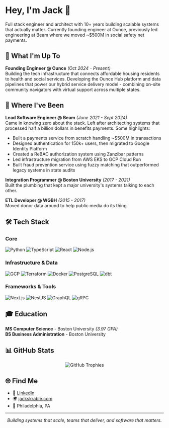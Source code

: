 # Hey, I'm Jack 👋

Full stack engineer and architect with 10+ years building scalable systems that actually matter. Currently founding engineer at Ounce, previously led engineering at Beam where we moved ~$500M in social safety net payments.

## 🚀 What I'm Up To

**Founding Engineer @ Ounce** *(Oct 2024 - Present)*  
Building the tech infrastructure that connects affordable housing residents to health and social services. Developing the Ounce Hub platform and data pipelines that power our hybrid service delivery model - combining on-site community navigators with virtual support across multiple states.

## 💼 Where I've Been

**Lead Software Engineer @ Beam** *(June 2021 - Sept 2024)*  
Came in knowing zero about the stack. Left after architecting systems that processed half a billion dollars in benefits payments. Some highlights:
- Built a payments service from scratch handling ~$500M in transactions
- Designed authentication for 150k+ users, then migrated to Google Identity Platform
- Created a ReBAC authorization system using Zanzibar patterns
- Led infrastructure migration from AWS EKS to GCP Cloud Run
- Built fraud prevention service using fuzzy matching that outperformed legacy systems in state audits

**Integration Programmer @ Boston University** *(2017 - 2021)*  
Built the plumbing that kept a major university's systems talking to each other.

**ETL Developer @ WGBH** *(2015 - 2017)*  
Moved donor data around to help public media do its thing.

## 🛠️ Tech Stack

### Core
![Python](https://img.shields.io/badge/Python-3776AB?style=for-the-badge&logo=python&logoColor=white)
![TypeScript](https://img.shields.io/badge/TypeScript-007ACC?style=for-the-badge&logo=typescript&logoColor=white)
![React](https://img.shields.io/badge/React-20232A?style=for-the-badge&logo=react&logoColor=61DAFB)
![Node.js](https://img.shields.io/badge/Node.js-43853D?style=for-the-badge&logo=node.js&logoColor=white)

### Infrastructure & Data
![GCP](https://img.shields.io/badge/Google_Cloud-4285F4?style=for-the-badge&logo=google-cloud&logoColor=white)
![Terraform](https://img.shields.io/badge/Terraform-623CE4?style=for-the-badge&logo=terraform&logoColor=white)
![Docker](https://img.shields.io/badge/Docker-2496ED?style=for-the-badge&logo=docker&logoColor=white)
![PostgreSQL](https://img.shields.io/badge/PostgreSQL-316192?style=for-the-badge&logo=postgresql&logoColor=white)
![dbt](https://img.shields.io/badge/dbt-FF6E4A?style=for-the-badge&logo=dbt&logoColor=white)

### Frameworks & Tools
![Next.js](https://img.shields.io/badge/Next.js-000000?style=for-the-badge&logo=next.js&logoColor=white)
![NestJS](https://img.shields.io/badge/NestJS-E0234E?style=for-the-badge&logo=nestjs&logoColor=white)
![GraphQL](https://img.shields.io/badge/GraphQL-E10098?style=for-the-badge&logo=graphql&logoColor=white)
![gRPC](https://img.shields.io/badge/gRPC-4285F4?style=for-the-badge&logo=google&logoColor=white)

## 🎓 Education

**MS Computer Science** - Boston University *(3.97 GPA)*  
**BS Business Administration** - Boston University

## 📊 GitHub Stats

<p align="center">
  <img src="https://github-profile-trophy.vercel.app/?username=jskrable&theme=onedark&row=1&column=6" alt="GitHub Trophies" />
</p>


## 🌐 Find Me

- 💼 [LinkedIn](https://www.linkedin.com/in/jskrable)
- 🌍 [jackskrable.com](http://jackskrable.com)
- 📍 Philadelphia, PA

---

<p align="center">
  <i>Building systems that scale, teams that deliver, and software that matters.</i>
</p>
